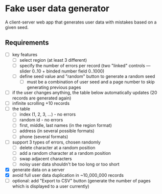 # Fake user data generator

A client-server web app that generates user data with mistakes based on a given seed.

## Requirements

- [ ] key features
  - [ ] select region (at least 3 different)
  - [ ] specify the number of errors per record (two "linked" controls — slider 0..10 + binded number field 0..1000)
  - [ ] define seed value and "random" button to generate a random seed
    - [ ] must be a combination of user seed and a page number to skip generating previous pages
- [ ] if the user changes anything, the table below automatically updates (20 records are generated again)
- [ ] infinite scrolling +10 records
- [ ] the table
  - [ ] index (1, 2, 3, ...) - no errors
  - [ ] random id - no errors
  - [ ] first, middle, last names (in the region format)
  - [ ] address (in several possible formats)
  - [ ] phone (several formats)
- [ ] support 3 types of errors, chosen randomly
  - [ ] delete character at a random position
  - [ ] add a random character at a random position
  - [ ] swap adjacent characters
  - [ ] noisy user data shouldn't be too long or too short
- [x] generate data on a server
- [x] avoid full user data duplication in ~10_000_000 records
- [ ] optional: add "Export to CSV" button (generate the number of pages which is displayed to a user currently)

